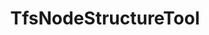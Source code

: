 ---
optionsClassName: TfsNodeStructureToolOptions
optionsClassFullName: MigrationTools.Tools.TfsNodeStructureToolOptions
configurationSamples:
- name: defaults
  order: 2
  description: 
  code: >-
    {
      "MigrationTools": {
        "Version": "16.0",
        "CommonTools": {
          "TfsNodeStructureTool": {
            "Areas": {
              "Filters": null,
              "Mappings": null
            },
            "Enabled": "True",
            "Iterations": {
              "Filters": null,
              "Mappings": null
            },
            "ReplicateAllExistingNodes": "True",
            "ShouldCreateMissingRevisionPaths": "True"
          }
        }
      }
    }
  sampleFor: MigrationTools.Tools.TfsNodeStructureToolOptions
- name: sample
  order: 1
  description: 
  code: >-
    {
      "MigrationTools": {
        "Version": "16.0",
        "CommonTools": {
          "TfsNodeStructureTool": {
            "Areas": {
              "Filters": [
                "*\\Team 1,*\\Team 1\\**"
              ],
              "Mappings": [
                {
                  "Match": "^migrationSource1([\\\\]?.*)$",
                  "Replacement": "MigrationTest5$1"
                },
                {
                  "Match": "^Skypoint Cloud([\\\\]?.*)$",
                  "Replacement": "MigrationTest5$1"
                },
                {
                  "Match": "^7473924d-c47f-4089-8f5c-077c728b576e([\\\\]?.*)$",
                  "Replacement": "MigrationTest5$1"
                }
              ]
            },
            "Enabled": "True",
            "Iterations": {
              "Filters": [
                "*\\Sprint*",
                "*\\Sprint*\\**"
              ],
              "Mappings": [
                {
                  "Match": "^migrationSource1([\\\\]?.*)$",
                  "Replacement": "MigrationTest5$1"
                },
                {
                  "Match": "^Skypoint Cloud([\\\\]?.*)$",
                  "Replacement": "MigrationTest5$1"
                },
                {
                  "Match": "^7473924d-c47f-4089-8f5c-077c728b576e([\\\\]?.*)$",
                  "Replacement": "MigrationTest5$1"
                }
              ]
            },
            "ReplicateAllExistingNodes": "True",
            "ShouldCreateMissingRevisionPaths": "True"
          }
        }
      }
    }
  sampleFor: MigrationTools.Tools.TfsNodeStructureToolOptions
- name: classic
  order: 3
  description: 
  code: >-
    {
      "$type": "TfsNodeStructureToolOptions",
      "Enabled": true,
      "Areas": {
        "Filters": [
          "*\\Team 1,*\\Team 1\\**"
        ],
        "Mappings": [
          {
            "Match": "^migrationSource1([\\\\]?.*)$",
            "Replacement": "MigrationTest5$1"
          },
          {
            "Match": "^Skypoint Cloud([\\\\]?.*)$",
            "Replacement": "MigrationTest5$1"
          },
          {
            "Match": "^7473924d-c47f-4089-8f5c-077c728b576e([\\\\]?.*)$",
            "Replacement": "MigrationTest5$1"
          }
        ]
      },
      "Iterations": {
        "Filters": [
          "*\\Sprint*",
          "*\\Sprint*\\**"
        ],
        "Mappings": [
          {
            "Match": "^migrationSource1([\\\\]?.*)$",
            "Replacement": "MigrationTest5$1"
          },
          {
            "Match": "^Skypoint Cloud([\\\\]?.*)$",
            "Replacement": "MigrationTest5$1"
          },
          {
            "Match": "^7473924d-c47f-4089-8f5c-077c728b576e([\\\\]?.*)$",
            "Replacement": "MigrationTest5$1"
          }
        ]
      },
      "ShouldCreateMissingRevisionPaths": true,
      "ReplicateAllExistingNodes": true
    }
  sampleFor: MigrationTools.Tools.TfsNodeStructureToolOptions
description: Tool for creating missing area and iteration path nodes in the target project during migration. Configurable through TfsNodeStructureToolOptions to specify which node types to create.
className: TfsNodeStructureTool
typeName: Tools
architecture: 
options:
- parameterName: Areas
  type: NodeOptions
  description: 'Rules to apply to the Area Path. Is an object of NodeOptions e.g. { "Filters": ["*/**"], "Mappings": [{"Match": "^oldProjectName([\\\\]?.*)$", "Replacement": "targetProjectA$1"}] }'
  defaultValue: '{"Filters": [], "Mappings": []}'
- parameterName: Enabled
  type: Boolean
  description: If set to `true` then the tool will run. Set to `false` and the processor will not run.
  defaultValue: missing XML code comments
- parameterName: Iterations
  type: NodeOptions
  description: 'Rules to apply to the Iteration Path. Is an object of NodeOptions e.g. { "Filters": ["*/**"], "Mappings": [{"Match": "^oldProjectName([\\\\]?.*)$", "Replacement": "targetProjectA$1"}] }'
  defaultValue: '{"Filters": [], "Mappings": []}'
- parameterName: ReplicateAllExistingNodes
  type: Boolean
  description: missing XML code comments
  defaultValue: missing XML code comments
- parameterName: ShouldCreateMissingRevisionPaths
  type: Boolean
  description: When set to True the susyem will try to create any missing missing area or iteration paths from the revisions.
  defaultValue: missing XML code comments
status: missing XML code comments
processingTarget: missing XML code comments
classFile: src/MigrationTools.Clients.TfsObjectModel/Tools/TfsNodeStructureTool.cs
optionsClassFile: src/MigrationTools.Clients.TfsObjectModel/Tools/TfsNodeStructureToolOptions.cs
notes:
  exists: true
  path: docs/Reference/Tools/TfsNodeStructureTool-notes.md
  markdown: >
    ## Iteration Maps and Area Maps


    **NOTE: It is NOT posible to migrate a work item if the Area or Iteration path does not exist on the target project. This is because the work item will be created with the same Area and Iteration path as the source work item. If the path does not exist, the work item will not be created. _There is not way around this!_**


    You have two options to solve this problem:


    1. You can manually create the mentioned work items. This is a good option if you have a small number of work items or a small number of missing nodes. This will not work if you have work items that were moved from one project to another. Those Nodes are impossible to create in the target project.

    2. You can use the `Areas.Mappings` and `Iterations.Mappings` to remap the nodes to existing nodes in the target project. This is a good option if you have a large number of work items or a large number of missing nodes.


    ### Overview


    These two configuration elements apply after the `Areas.Filters` and `Iterations.Filters` selectors, i.e.

    only on Areas and Iterations that have been selected for migration. They allow

    to change the area path, respectively the iteration path, of migrated work items.


    These remapping rules are applied both while creating path nodes in the target

    project and when migrating work items.


    These remapping rules are applied with a higher priority than the

    `PrefixProjectToNodes` option. This means that if no declared rule matches the

    path and the `PrefixProjectToNodes` option is enabled, then the old behavior is

    used.


    The syntax uses structured mappings with Match and Replacement properties containing regular expressions and the replacement text.


    _Warning_: These follow the

    [.net regular expression language](https://docs.microsoft.com/en-us/dotnet/standard/base-types/regular-expression-language-quick-reference).

    The Match property contains a regular expression search pattern, while the

    Replacement property contains a regular expression replacement pattern. It is therefore possible to

    use back-references in the replacement string.


    _Warning_: Special characters in the acceptation of regular expressions _and_

    json both need to be escaped. For the Match property, this means, for example, that a

    literal backslash must be escaped for the regular expression language `\\`

    _and_ each of these backslashes must then be escaped for the json encoding:

    `\\\\`. In the Replacement property, a literal `$` must be escaped with an

    additional `$` if it is followed by a number (due to the special meaning in

    regular expression replacement strings), while a backslash must be escaped

    (`\\`) due to the special meaning in json.


    _Advice_: To avoid unexpected results, always match terminating backslashes in

    the search pattern and replacement string: if a search pattern ends with a

    backslash, you should also put one in the replacement string, and if the search

    pattern does not include a terminating backslash, then none should be included

    in the replacement string.


    ### Configuration


    ```json

    "Iterations": {
      "Mappings": [
        {
          "Match": "^OriginalProject\\\\Path1(?=\\\\Sprint 2022)(.*)$",
          "Replacement": "TargetProject\\AnotherPath\\NewTeam$1"
        },
        {
          "Match": "^OriginalProject\\\\Path1(?=\\\\Sprint 2020)(.*)$",
          "Replacement": "TargetProject\\AnotherPath\\Archives\\Sprints 2020$1"
        },
        {
          "Match": "^OriginalProject\\\\Path2(.*)$",
          "Replacement": "TargetProject\\YetAnotherPath\\Path2$1"
        }
      ]
    },

    "Areas": {
      "Mappings": [
        {
          "Match": "^OriginalProject\\\\(DescopeThis|DescopeThat)(.*)$",
          "Replacement": "TargetProject\\Archive\\Descoped\\$1$2"
        },
        {
          "Match": "^OriginalProject\\\\(?!DescopeThis|DescopeThat)(.*)$",
          "Replacement": "TargetProject\\NewArea\\$1"
        }
      ]
    }

    ```


    - `"Match": "^OriginalProject\\\\Path1(?=\\\\Sprint 2022)(.*)$", "Replacement": "TargetProject\\AnotherPath\\NewTeam$1"`

      In an iteration path, `OriginalProject\Path1` found at the beginning of the
      path, when followed by `\Sprint 2022`, will be replaced by
      `TargetProject\AnotherPath\NewTeam`.

      `OriginalProject\Path1\Sprint 2022\Sprint 01` will become
      `TargetProject\AnotherPath\NewTeam\Sprint 2022\Sprint 01` but
      `OriginalProject\Path1\Sprint 2020\Sprint 03` will _not_ be transformed by
      this rule.

    - `"Match": "^OriginalProject\\\\Path1(?=\\\\Sprint 2020)(.*)$", "Replacement": "TargetProject\\AnotherPath\\Archives\\Sprints 2020$1"`

      In an iteration path, `OriginalProject\Path1` found at the beginning of the
      path, when followed by `\Sprint 2020`, will be replaced by
      `TargetProject\AnotherPath\Archives\\Sprints 2020`.

      `OriginalProject\Path1\Sprint 2020\Sprint 01` will become
      `TargetProject\AnotherPath\Archives\Sprint 2020\Sprint 01` but
      `OriginalProject\Path1\Sprint 2021\Sprint 03` will _not_ be transformed by
      this rule.

    - `"Match": "^OriginalProject\\\\Path2(.*)$", "Replacement": "TargetProject\\YetAnotherPath\\Path2$1"`

      In an iteration path, `OriginalProject\Path2` will be replaced by
      `TargetProject\YetAnotherPath\Path2`.

    - `"Match": "^OriginalProject\\\\(DescopeThis|DescopeThat)(.*)$", "Replacement": "TargetProject\\Archive\\Descoped\\$1$2"`

      In an area path, `OriginalProject\` found at the beginning of the path, when
      followed by either `DescopeThis` or `DescopeThat` will be replaced by `TargetProject\Archive\Descoped\`.

      `OriginalProject\DescopeThis\Area` will be transformed to
      `TargetProject\Archive\Descoped\DescopeThis\Area`.
      `OriginalProject\DescopeThat\Product` will be transformed to
      `TargetProject\Archive\Descoped\DescopeThat\Product`.

    - `"Match": "^OriginalProject\\\\(?!DescopeThis|DescopeThat)(.*)$", "Replacement": "TargetProject\\NewArea\\$1"`

      In an area path, `OriginalProject\` found at the beginning of the path will be
      replaced by `TargetProject\NewArea\` unless it is followed by `DescopeThis` or
      `DescopeThat`.

      `OriginalProject\ValidArea\` would be replaced by
      `TargetProject\NewArea\ValidArea\` but `OriginalProject\DescopeThis` would not
      be modified by this rule.

    ### PrefixProjectToNodes


    The `PrefixProjectToNodes` was an option that was used to prepend the source project name to the target set of nodes. This was super valuable when the target Project already has nodes and you dont want to merge them all together. This is now replaced by the `Areas.Mappings` and `Iterations.Mappings` options.


    ```

    "Iterations": {
      "Mappings": [
        {
          "Match": "^SourceServer\\\\(.*)$",
          "Replacement": "TargetServer\\SourceServer\\$1"
        }
      ]
    },

    "Areas": {
      "Mappings": [
        {
          "Match": "^SourceServer\\\\(.*)$",
          "Replacement": "TargetServer\\SourceServer\\$1"
        }
      ]
    }

    ```


    =======


    ### More Complex Regex


    Before your migration starts it will validate that all of the Areas and Iterations from the **Source** work items revisions exist on the **Target**. Any that do not exist will be flagged in the logs and if and the migration will stop just after it outputs a list of the missing nodes.


    Our algorithm that converts the Source nodes to Target nodes processes the mappings at that time. This means that any valid mapped nodes will never be caught by the `This path is not anchored in the source project` message as they are already altered to be valid.


    > We recently updated the logging for this part of the system to more easily debug both your mappings and to see what they system is doing with the nodes and their current state. You can set `"LogLevel": "Debug"` to see the details.


    To add a mapping, you can follow the documentation with this being the simplest way:


    ```

    "Iterations": {
      "Mappings": [
        {
          "Match": "WorkItemMovedFromProjectName\\\\Iteration 1",
          "Replacement": "TargetProject\\Sprint 1"
        }
      ]
    },

    "Areas": {
      "Mappings": [
        {
          "Match": "WorkItemMovedFromProjectName\\\\Team 2",
          "Replacement": "TargetProject\\ProductA\\Team 2"
        }
      ]
    }

    ```


    Or you can use regular expressions to match the missing area or iteration paths:


    ```

    "Iterations": {
      "Mappings": [
        {
          "Match": "^OriginalProject\\\\Path1(?=\\\\Sprint 2022)(.*)$",
          "Replacement": "TargetProject\\AnotherPath\\NewTeam$1"
        },
        {
          "Match": "^OriginalProject\\\\Path1(?=\\\\Sprint 2020)(.*)$",
          "Replacement": "TargetProject\\AnotherPath\\Archives\\Sprints 2020$1"
        },
        {
          "Match": "^OriginalProject\\\\Path2(.*)$",
          "Replacement": "TargetProject\\YetAnotherPath\\Path2$1"
        }
      ]
    },

    "Areas": {
      "Mappings": [
        {
          "Match": "^OriginalProject\\\\(DescopeThis|DescopeThat)(.*)$",
          "Replacement": "TargetProject\\Archive\\Descoped\\$1$2"
        },
        {
          "Match": "^OriginalProject\\\\(?!DescopeThis|DescopeThat)(.*)$",
          "Replacement": "TargetProject\\NewArea\\$1"
        }
      ]
    }

    ```


    If you want to use the matches in the replacement you can use the following:


    ```

    "Iterations": {
      "Mappings": [
        {
          "Match": "^\\\\oldproject1(?:\\\\([^\\\\]+))?\\\\([^\\\\]+)$",
          "Replacement": "TargetProject\\Q1\\$2"
        }
      ]
    }

    ```


    If the old iteration path was `\oldproject1\Custom Reporting\Sprint 13`, then this would result in a match for each Iteration node after the project node. You would then be able to reference any of the nodes using "$" and then the number of the match.


    Regular expressions are much more difficult to build and debug so it is a good idea to use a [regular expression tester](https://regex101.com/) to check that you are matching the right things and to build them in ChatGTP.


    _NOTE: You need `\\` to escape a `\` the pattern, and `\\` to escape a `\` in JSON. Therefore in the Match property you need 4 `\` to represent the `\\` for the pattern and only 2 `\` in the Replacement property_


    ![image](https://github.com/nkdAgility/azure-devops-migration-tools/assets/5205575/2cf50929-7ea9-4a71-beab-dd8ff3b5b2a8)


    ### Example with PrefixProjectToNodes


    This will prepend a bucket to the area and iteration paths. This is useful when you want to keep the original paths but also want to be able to identify them as being from the original project.


    ```json

    "Areas": {
      "Mappings": [
        {
          "Match": "^OriginalProject(?:\\\\([^\\\\]+))?\\\\([^\\\\]+)$",
          "Replacement": "TargetProject\\BucketForIncommingAreas\\$2"
        }
      ]
    },

    "Iterations": {
      "Mappings": [
        {
          "Match": "^OriginalProject(?:\\\\([^\\\\]+))?\\\\([^\\\\]+)$",
          "Replacement": "TargetProject\\BucketForIncommingInterations\\$2"
        }
      ]
    }

    ```


    ### Example with Areas and Iterations


    ```json

    {
      "$type": "TfsNodeStructureToolOptions",
      "Enabled": true,
      "Areas": {
        "Filters": [],
        "Mappings": [
          {
            "Match": "^Skypoint Cloud$",
            "Replacement": "MigrationTest5"
          }
        ]
      },
      "Iterations": {
        "Filters": [],
        "Mappings": [
          {
            "Match": "^Skypoint Cloud\\\\Sprint 1$",
            "Replacement": "MigrationTest5\\Sprint 1"
          }
        ]
      },
      "ShouldCreateMissingRevisionPaths": true,
      "ReplicateAllExistingNodes": true
    }

    ```


    ## <a name="Filters"></a>Filters


    The `Areas.Filters` and `Iterations.Filters` entries allow the filtering of the nodes to be replicated on the target projects. To try to explain the correct usage let us assume that we have a source team project `SourceProj` with the following node structures


    - AreaPath
      - SourceProj
      - SourceProj\Team 1
      - SourceProj\Team 2
      - SourceProj\Team 2\Sub-Area 1
      - SourceProj\Team 2\Sub-Area 2
      - SourceProj\Team 3
    - IterationPath
      - SourceProj
      - SourceProj\Sprint 1
      - SourceProj\Sprint 2
      - SourceProj\Sprint 2\Sub-Iteration
      - SourceProj\Sprint 3

    Depending upon what node structures you wish to migrate you would need the following settings. Exclusions are also possible by prefixing a path with an exclamation mark `!`. Example are


    |              |                                                                                                                                                                                                                                                                                                                                                  |

    | ------------ | ------------------------------------------------------------------------------------------------------------------------------------------------------------------------------------------------------------------------------------------------------------------------------------------------------------------------------------------------ |

    | Intention    | Migrate all areas and iterations and all Work Items                                                                                                                                                                                                                                                                                              |

    | Filters      | `"Areas": { "Filters": [] }, "Iterations": { "Filters": [] }`                                                                                                                                                                                                                                                                                   |

    | Comment      | The same AreaPath and Iteration Paths are created on the target as on the source. Hence, all migrated WI remain in their existing area and iteration paths. <br/> This will be affected by the `Areas.Mappings` and `Iterations.Mappings` settings.                                                                                          |

    |              |

    | Intention    | Only migrate area path `Team 2` and it associated Work Items, but all iteration paths                                                                                                                                                                                                                                                            |

    | Filters      | `"Areas": { "Filters": ["*\\Team 2"] }, "Iterations": { "Filters": ["*\\Sprint*"] }`                                                                                                                                                                                                                                                            |

    | Comment      | Only the area path ending `Team 2` will be migrated. <br>The `WIQLQuery` should be edited to limit the WI migrated to this area path e.g. add `AND [System.AreaPath] UNDER 'SampleProject\\Team 2'` . <br> The migrated WI will have an area path of `TargetProj\Team 2` but retain their iteration paths matching the sprint name on the source |

    |              |

    | Intention    | Move the `Team 2` area, including its `Sub-Area`, and any others at the same level                                                                                                                                                                                                                                                               |

    | Filters      | `"Areas": { "Filters": ["*\\Team 2", "Team 2\\*"] }, "Iterations": { "Filters": [] }`                                                                                                                                                                                                                                                           |

    | Comment      | The Work Items will have to be restricted to the right areas, e.g. with `AND [System.AreaPath] UNDER 'SampleProject\\Team 2' AND [System.AreaPath] NOT UNDER 'SampleProject\\Team 2\\Sub-Area'`, otherwise their migration will fail                                                                                                             |

    |              |

    | Intention    | Move the `Team 2` area, but not its `Sub-Area`                                                                                                                                                                                                                                                                                                   |

    | Filters      | `"Areas": { "Filters": ["*\\Team 2", "!Team 2\\SubArea"] }, "Iterations": { "Filters": [] }`                                                                                                                                                                                                                                                    |

    | Comment      | The Work Items will have to be restricted to the right areas, e.g. with `AND [System.AreaPath] UNDER 'SampleProject\\Team 2' AND [System.AreaPath] NOT UNDER 'SampleProject\\Team 2\\Sub-Area'`, otherwise their migration will fail                                                                                                             |


    # Patterns


    The following patterns are supported:


    > | Wildcard | Description                                                           | Example      | Matches                                                  | Does not match                        |

    > | -------- | --------------------------------------------------------------------- | ------------ | -------------------------------------------------------- | ------------------------------------- |

    > | \*       | matches any number of any characters including none                   | Law\*        | Law, Laws, or Lawyer                                     |

    > | ?        | matches any single character                                          | ?at          | Cat, cat, Bat or bat                                     | at                                    |

    > | [abc]    | matches one character given in the bracket                            | [CB]at       | Cat or Bat                                               | cat or bat                            |

    > | [a-z]    | matches one character from the range given in the bracket             | Letter[0-9]  | Letter0, Letter1, Letter2 up to Letter9                  | Letters, Letter or Letter10           |

    > | [!abc]   | matches one character that is not given in the bracket                | [!C]at       | Bat, bat, or cat                                         | Cat                                   |

    > | [!a-z]   | matches one character that is not from the range given in the bracket | Letter[!3-5] | Letter1, Letter2, Letter6 up to Letter9 and Letterx etc. | Letter3, Letter4, Letter5 or Letterxx |


    In addition, Glob also supports:


    | Wildcard | Description                                                                                        | Example       | Matches                                            | Does not match |

    | -------- | -------------------------------------------------------------------------------------------------- | ------------- | -------------------------------------------------- | -------------- |

    | `**`     | matches any number of path / directory segments. When used must be the only contents of a segment. | /\*\*/some.\* | /foo/bar/bah/some.txt, /some.txt, or /foo/some.txt |


    # Escaping special characters


    Wrap special characters `?, *, [` in square brackets in order to escape them.

    You can also use negation when doing this.

redirectFrom:
- /Reference/Tools/TfsNodeStructureToolOptions/
layout: reference
toc: true
permalink: /Reference/Tools/TfsNodeStructureTool/
title: TfsNodeStructureTool
categories:
- Tools
- 
topics:
- topic: notes
  path: docs/Reference/Tools/TfsNodeStructureTool-notes.md
  exists: true
  markdown: >
    ## Iteration Maps and Area Maps


    **NOTE: It is NOT posible to migrate a work item if the Area or Iteration path does not exist on the target project. This is because the work item will be created with the same Area and Iteration path as the source work item. If the path does not exist, the work item will not be created. _There is not way around this!_**


    You have two options to solve this problem:


    1. You can manually create the mentioned work items. This is a good option if you have a small number of work items or a small number of missing nodes. This will not work if you have work items that were moved from one project to another. Those Nodes are impossible to create in the target project.

    2. You can use the `Areas.Mappings` and `Iterations.Mappings` to remap the nodes to existing nodes in the target project. This is a good option if you have a large number of work items or a large number of missing nodes.


    ### Overview


    These two configuration elements apply after the `Areas.Filters` and `Iterations.Filters` selectors, i.e.

    only on Areas and Iterations that have been selected for migration. They allow

    to change the area path, respectively the iteration path, of migrated work items.


    These remapping rules are applied both while creating path nodes in the target

    project and when migrating work items.


    These remapping rules are applied with a higher priority than the

    `PrefixProjectToNodes` option. This means that if no declared rule matches the

    path and the `PrefixProjectToNodes` option is enabled, then the old behavior is

    used.


    The syntax uses structured mappings with Match and Replacement properties containing regular expressions and the replacement text.


    _Warning_: These follow the

    [.net regular expression language](https://docs.microsoft.com/en-us/dotnet/standard/base-types/regular-expression-language-quick-reference).

    The Match property contains a regular expression search pattern, while the

    Replacement property contains a regular expression replacement pattern. It is therefore possible to

    use back-references in the replacement string.


    _Warning_: Special characters in the acceptation of regular expressions _and_

    json both need to be escaped. For the Match property, this means, for example, that a

    literal backslash must be escaped for the regular expression language `\\`

    _and_ each of these backslashes must then be escaped for the json encoding:

    `\\\\`. In the Replacement property, a literal `$` must be escaped with an

    additional `$` if it is followed by a number (due to the special meaning in

    regular expression replacement strings), while a backslash must be escaped

    (`\\`) due to the special meaning in json.


    _Advice_: To avoid unexpected results, always match terminating backslashes in

    the search pattern and replacement string: if a search pattern ends with a

    backslash, you should also put one in the replacement string, and if the search

    pattern does not include a terminating backslash, then none should be included

    in the replacement string.


    ### Configuration


    ```json

    "Iterations": {
      "Mappings": [
        {
          "Match": "^OriginalProject\\\\Path1(?=\\\\Sprint 2022)(.*)$",
          "Replacement": "TargetProject\\AnotherPath\\NewTeam$1"
        },
        {
          "Match": "^OriginalProject\\\\Path1(?=\\\\Sprint 2020)(.*)$",
          "Replacement": "TargetProject\\AnotherPath\\Archives\\Sprints 2020$1"
        },
        {
          "Match": "^OriginalProject\\\\Path2(.*)$",
          "Replacement": "TargetProject\\YetAnotherPath\\Path2$1"
        }
      ]
    },

    "Areas": {
      "Mappings": [
        {
          "Match": "^OriginalProject\\\\(DescopeThis|DescopeThat)(.*)$",
          "Replacement": "TargetProject\\Archive\\Descoped\\$1$2"
        },
        {
          "Match": "^OriginalProject\\\\(?!DescopeThis|DescopeThat)(.*)$",
          "Replacement": "TargetProject\\NewArea\\$1"
        }
      ]
    }

    ```


    - `"Match": "^OriginalProject\\\\Path1(?=\\\\Sprint 2022)(.*)$", "Replacement": "TargetProject\\AnotherPath\\NewTeam$1"`

      In an iteration path, `OriginalProject\Path1` found at the beginning of the
      path, when followed by `\Sprint 2022`, will be replaced by
      `TargetProject\AnotherPath\NewTeam`.

      `OriginalProject\Path1\Sprint 2022\Sprint 01` will become
      `TargetProject\AnotherPath\NewTeam\Sprint 2022\Sprint 01` but
      `OriginalProject\Path1\Sprint 2020\Sprint 03` will _not_ be transformed by
      this rule.

    - `"Match": "^OriginalProject\\\\Path1(?=\\\\Sprint 2020)(.*)$", "Replacement": "TargetProject\\AnotherPath\\Archives\\Sprints 2020$1"`

      In an iteration path, `OriginalProject\Path1` found at the beginning of the
      path, when followed by `\Sprint 2020`, will be replaced by
      `TargetProject\AnotherPath\Archives\\Sprints 2020`.

      `OriginalProject\Path1\Sprint 2020\Sprint 01` will become
      `TargetProject\AnotherPath\Archives\Sprint 2020\Sprint 01` but
      `OriginalProject\Path1\Sprint 2021\Sprint 03` will _not_ be transformed by
      this rule.

    - `"Match": "^OriginalProject\\\\Path2(.*)$", "Replacement": "TargetProject\\YetAnotherPath\\Path2$1"`

      In an iteration path, `OriginalProject\Path2` will be replaced by
      `TargetProject\YetAnotherPath\Path2`.

    - `"Match": "^OriginalProject\\\\(DescopeThis|DescopeThat)(.*)$", "Replacement": "TargetProject\\Archive\\Descoped\\$1$2"`

      In an area path, `OriginalProject\` found at the beginning of the path, when
      followed by either `DescopeThis` or `DescopeThat` will be replaced by `TargetProject\Archive\Descoped\`.

      `OriginalProject\DescopeThis\Area` will be transformed to
      `TargetProject\Archive\Descoped\DescopeThis\Area`.
      `OriginalProject\DescopeThat\Product` will be transformed to
      `TargetProject\Archive\Descoped\DescopeThat\Product`.

    - `"Match": "^OriginalProject\\\\(?!DescopeThis|DescopeThat)(.*)$", "Replacement": "TargetProject\\NewArea\\$1"`

      In an area path, `OriginalProject\` found at the beginning of the path will be
      replaced by `TargetProject\NewArea\` unless it is followed by `DescopeThis` or
      `DescopeThat`.

      `OriginalProject\ValidArea\` would be replaced by
      `TargetProject\NewArea\ValidArea\` but `OriginalProject\DescopeThis` would not
      be modified by this rule.

    ### PrefixProjectToNodes


    The `PrefixProjectToNodes` was an option that was used to prepend the source project name to the target set of nodes. This was super valuable when the target Project already has nodes and you dont want to merge them all together. This is now replaced by the `Areas.Mappings` and `Iterations.Mappings` options.


    ```

    "Iterations": {
      "Mappings": [
        {
          "Match": "^SourceServer\\\\(.*)$",
          "Replacement": "TargetServer\\SourceServer\\$1"
        }
      ]
    },

    "Areas": {
      "Mappings": [
        {
          "Match": "^SourceServer\\\\(.*)$",
          "Replacement": "TargetServer\\SourceServer\\$1"
        }
      ]
    }

    ```


    =======


    ### More Complex Regex


    Before your migration starts it will validate that all of the Areas and Iterations from the **Source** work items revisions exist on the **Target**. Any that do not exist will be flagged in the logs and if and the migration will stop just after it outputs a list of the missing nodes.


    Our algorithm that converts the Source nodes to Target nodes processes the mappings at that time. This means that any valid mapped nodes will never be caught by the `This path is not anchored in the source project` message as they are already altered to be valid.


    > We recently updated the logging for this part of the system to more easily debug both your mappings and to see what they system is doing with the nodes and their current state. You can set `"LogLevel": "Debug"` to see the details.


    To add a mapping, you can follow the documentation with this being the simplest way:


    ```

    "Iterations": {
      "Mappings": [
        {
          "Match": "WorkItemMovedFromProjectName\\\\Iteration 1",
          "Replacement": "TargetProject\\Sprint 1"
        }
      ]
    },

    "Areas": {
      "Mappings": [
        {
          "Match": "WorkItemMovedFromProjectName\\\\Team 2",
          "Replacement": "TargetProject\\ProductA\\Team 2"
        }
      ]
    }

    ```


    Or you can use regular expressions to match the missing area or iteration paths:


    ```

    "Iterations": {
      "Mappings": [
        {
          "Match": "^OriginalProject\\\\Path1(?=\\\\Sprint 2022)(.*)$",
          "Replacement": "TargetProject\\AnotherPath\\NewTeam$1"
        },
        {
          "Match": "^OriginalProject\\\\Path1(?=\\\\Sprint 2020)(.*)$",
          "Replacement": "TargetProject\\AnotherPath\\Archives\\Sprints 2020$1"
        },
        {
          "Match": "^OriginalProject\\\\Path2(.*)$",
          "Replacement": "TargetProject\\YetAnotherPath\\Path2$1"
        }
      ]
    },

    "Areas": {
      "Mappings": [
        {
          "Match": "^OriginalProject\\\\(DescopeThis|DescopeThat)(.*)$",
          "Replacement": "TargetProject\\Archive\\Descoped\\$1$2"
        },
        {
          "Match": "^OriginalProject\\\\(?!DescopeThis|DescopeThat)(.*)$",
          "Replacement": "TargetProject\\NewArea\\$1"
        }
      ]
    }

    ```


    If you want to use the matches in the replacement you can use the following:


    ```

    "Iterations": {
      "Mappings": [
        {
          "Match": "^\\\\oldproject1(?:\\\\([^\\\\]+))?\\\\([^\\\\]+)$",
          "Replacement": "TargetProject\\Q1\\$2"
        }
      ]
    }

    ```


    If the old iteration path was `\oldproject1\Custom Reporting\Sprint 13`, then this would result in a match for each Iteration node after the project node. You would then be able to reference any of the nodes using "$" and then the number of the match.


    Regular expressions are much more difficult to build and debug so it is a good idea to use a [regular expression tester](https://regex101.com/) to check that you are matching the right things and to build them in ChatGTP.


    _NOTE: You need `\\` to escape a `\` the pattern, and `\\` to escape a `\` in JSON. Therefore in the Match property you need 4 `\` to represent the `\\` for the pattern and only 2 `\` in the Replacement property_


    ![image](https://github.com/nkdAgility/azure-devops-migration-tools/assets/5205575/2cf50929-7ea9-4a71-beab-dd8ff3b5b2a8)


    ### Example with PrefixProjectToNodes


    This will prepend a bucket to the area and iteration paths. This is useful when you want to keep the original paths but also want to be able to identify them as being from the original project.


    ```json

    "Areas": {
      "Mappings": [
        {
          "Match": "^OriginalProject(?:\\\\([^\\\\]+))?\\\\([^\\\\]+)$",
          "Replacement": "TargetProject\\BucketForIncommingAreas\\$2"
        }
      ]
    },

    "Iterations": {
      "Mappings": [
        {
          "Match": "^OriginalProject(?:\\\\([^\\\\]+))?\\\\([^\\\\]+)$",
          "Replacement": "TargetProject\\BucketForIncommingInterations\\$2"
        }
      ]
    }

    ```


    ### Example with Areas and Iterations


    ```json

    {
      "$type": "TfsNodeStructureToolOptions",
      "Enabled": true,
      "Areas": {
        "Filters": [],
        "Mappings": [
          {
            "Match": "^Skypoint Cloud$",
            "Replacement": "MigrationTest5"
          }
        ]
      },
      "Iterations": {
        "Filters": [],
        "Mappings": [
          {
            "Match": "^Skypoint Cloud\\\\Sprint 1$",
            "Replacement": "MigrationTest5\\Sprint 1"
          }
        ]
      },
      "ShouldCreateMissingRevisionPaths": true,
      "ReplicateAllExistingNodes": true
    }

    ```


    ## <a name="Filters"></a>Filters


    The `Areas.Filters` and `Iterations.Filters` entries allow the filtering of the nodes to be replicated on the target projects. To try to explain the correct usage let us assume that we have a source team project `SourceProj` with the following node structures


    - AreaPath
      - SourceProj
      - SourceProj\Team 1
      - SourceProj\Team 2
      - SourceProj\Team 2\Sub-Area 1
      - SourceProj\Team 2\Sub-Area 2
      - SourceProj\Team 3
    - IterationPath
      - SourceProj
      - SourceProj\Sprint 1
      - SourceProj\Sprint 2
      - SourceProj\Sprint 2\Sub-Iteration
      - SourceProj\Sprint 3

    Depending upon what node structures you wish to migrate you would need the following settings. Exclusions are also possible by prefixing a path with an exclamation mark `!`. Example are


    |              |                                                                                                                                                                                                                                                                                                                                                  |

    | ------------ | ------------------------------------------------------------------------------------------------------------------------------------------------------------------------------------------------------------------------------------------------------------------------------------------------------------------------------------------------ |

    | Intention    | Migrate all areas and iterations and all Work Items                                                                                                                                                                                                                                                                                              |

    | Filters      | `"Areas": { "Filters": [] }, "Iterations": { "Filters": [] }`                                                                                                                                                                                                                                                                                   |

    | Comment      | The same AreaPath and Iteration Paths are created on the target as on the source. Hence, all migrated WI remain in their existing area and iteration paths. <br/> This will be affected by the `Areas.Mappings` and `Iterations.Mappings` settings.                                                                                          |

    |              |

    | Intention    | Only migrate area path `Team 2` and it associated Work Items, but all iteration paths                                                                                                                                                                                                                                                            |

    | Filters      | `"Areas": { "Filters": ["*\\Team 2"] }, "Iterations": { "Filters": ["*\\Sprint*"] }`                                                                                                                                                                                                                                                            |

    | Comment      | Only the area path ending `Team 2` will be migrated. <br>The `WIQLQuery` should be edited to limit the WI migrated to this area path e.g. add `AND [System.AreaPath] UNDER 'SampleProject\\Team 2'` . <br> The migrated WI will have an area path of `TargetProj\Team 2` but retain their iteration paths matching the sprint name on the source |

    |              |

    | Intention    | Move the `Team 2` area, including its `Sub-Area`, and any others at the same level                                                                                                                                                                                                                                                               |

    | Filters      | `"Areas": { "Filters": ["*\\Team 2", "Team 2\\*"] }, "Iterations": { "Filters": [] }`                                                                                                                                                                                                                                                           |

    | Comment      | The Work Items will have to be restricted to the right areas, e.g. with `AND [System.AreaPath] UNDER 'SampleProject\\Team 2' AND [System.AreaPath] NOT UNDER 'SampleProject\\Team 2\\Sub-Area'`, otherwise their migration will fail                                                                                                             |

    |              |

    | Intention    | Move the `Team 2` area, but not its `Sub-Area`                                                                                                                                                                                                                                                                                                   |

    | Filters      | `"Areas": { "Filters": ["*\\Team 2", "!Team 2\\SubArea"] }, "Iterations": { "Filters": [] }`                                                                                                                                                                                                                                                    |

    | Comment      | The Work Items will have to be restricted to the right areas, e.g. with `AND [System.AreaPath] UNDER 'SampleProject\\Team 2' AND [System.AreaPath] NOT UNDER 'SampleProject\\Team 2\\Sub-Area'`, otherwise their migration will fail                                                                                                             |


    # Patterns


    The following patterns are supported:


    > | Wildcard | Description                                                           | Example      | Matches                                                  | Does not match                        |

    > | -------- | --------------------------------------------------------------------- | ------------ | -------------------------------------------------------- | ------------------------------------- |

    > | \*       | matches any number of any characters including none                   | Law\*        | Law, Laws, or Lawyer                                     |

    > | ?        | matches any single character                                          | ?at          | Cat, cat, Bat or bat                                     | at                                    |

    > | [abc]    | matches one character given in the bracket                            | [CB]at       | Cat or Bat                                               | cat or bat                            |

    > | [a-z]    | matches one character from the range given in the bracket             | Letter[0-9]  | Letter0, Letter1, Letter2 up to Letter9                  | Letters, Letter or Letter10           |

    > | [!abc]   | matches one character that is not given in the bracket                | [!C]at       | Bat, bat, or cat                                         | Cat                                   |

    > | [!a-z]   | matches one character that is not from the range given in the bracket | Letter[!3-5] | Letter1, Letter2, Letter6 up to Letter9 and Letterx etc. | Letter3, Letter4, Letter5 or Letterxx |


    In addition, Glob also supports:


    | Wildcard | Description                                                                                        | Example       | Matches                                            | Does not match |

    | -------- | -------------------------------------------------------------------------------------------------- | ------------- | -------------------------------------------------- | -------------- |

    | `**`     | matches any number of path / directory segments. When used must be the only contents of a segment. | /\*\*/some.\* | /foo/bar/bah/some.txt, /some.txt, or /foo/some.txt |


    # Escaping special characters


    Wrap special characters `?, *, [` in square brackets in order to escape them.

    You can also use negation when doing this.
- topic: introduction
  path: docs/Reference/Tools/TfsNodeStructureTool-introduction.md
  exists: true
  markdown: ''

---